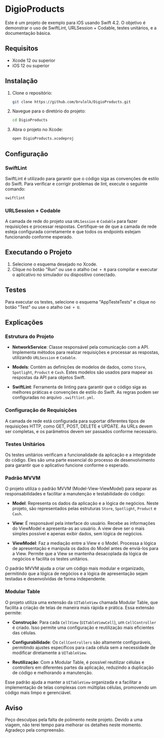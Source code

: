 # DigioProducts

Este é um projeto de exemplo para iOS usando Swift 4.2. O objetivo é demonstrar o uso de SwiftLint, URLSession + Codable, testes unitários, e a documentação básica.

## Requisitos

- Xcode 12 ou superior
- iOS 12 ou superior

## Instalação

1. Clone o repositório:
    ```bash
    git clone https://github.com/brulolk/DigioProducts.git
    ```

2. Navegue para o diretório do projeto:
    ```bash
    cd DigioProducts
    ```

3. Abra o projeto no Xcode:
    ```bash
    open DigioProducts.xcodeproj
    ```


## Configuração

### SwiftLint

SwiftLint é utilizado para garantir que o código siga as convenções de estilo do Swift. Para verificar e corrigir problemas de lint, execute o seguinte comando:

```bash
swiftlint
```

### URLSession + Codable

A camada de rede do projeto usa `URLSession` e `Codable` para fazer requisições e processar respostas. Certifique-se de que a camada de rede esteja configurada corretamente e que todos os endpoints estejam funcionando conforme esperado.

## Executando o Projeto

1. Selecione o esquema desejado no Xcode.
2. Clique no botão "Run" ou use o atalho `Cmd + R` para compilar e executar o aplicativo no simulador ou dispositivo conectado.

## Testes

Para executar os testes, selecione o esquema "AppTesteTests" e clique no botão "Test" ou use o atalho `Cmd + U`.

## Explicações

### Estrutura do Projeto

- **NetworkService**: Classe responsável pela comunicação com a API. Implementa métodos para realizar requisições e processar as respostas, utilizando `URLSession` e `Codable`.
  
- **Models**: Contém as definições de modelos de dados, como `Store`, `Spotlight`, `Product` e `Cash`. Estes modelos são usados para mapear as respostas da API para objetos Swift.

- **SwiftLint**: Ferramenta de linting para garantir que o código siga as melhores práticas e convenções de estilo do Swift. As regras podem ser configuradas no arquivo `.swiftlint.yml`.

### Configuração de Requisições

A camada de rede está configurada para suportar diferentes tipos de requisições HTTP, como GET, POST, DELETE e UPDATE. As URLs devem ser completas, e os parâmetros devem ser passados conforme necessário.

### Testes Unitários

Os testes unitários verificam a funcionalidade da aplicação e a integridade do código. Eles são uma parte essencial do processo de desenvolvimento para garantir que o aplicativo funcione conforme o esperado.

### Padrão MVVM

O projeto utiliza o padrão MVVM (Model-View-ViewModel) para separar as responsabilidades e facilitar a manutenção e testabilidade do código:

- **Model**: Representa os dados da aplicação e a lógica de negócios. Neste projeto, são representados pelas estruturas `Store`, `Spotlight`, `Product` e `Cash`.

- **View**: É responsável pela interface do usuário. Recebe as informações do ViewModel e apresenta-as ao usuário. A view deve ser o mais simples possível e apenas exibir dados, sem lógica de negócios.

- **ViewModel**: Faz a mediação entre a View e o Model. Processa a lógica de apresentação e manipula os dados do Model antes de enviá-los para a View. Permite que a View se mantenha desacoplada da lógica de negócios e facilita os testes unitários.

O padrão MVVM ajuda a criar um código mais modular e organizado, permitindo que a lógica de negócios e a lógica de apresentação sejam testadas e desenvolvidas de forma independente.

### Modular Table

O projeto utiliza uma extensão da `UITableView` chamada Modular Table, que facilita a criação de telas de maneira mais rápida e prática. Essa extensão permite:

- **Construção**: Para cada `CellView` (`UITableViewCell`), um `CellController` é criado. Isso permite uma configuração e reutilização mais eficientes das células.
  
- **Configurabilidade**: Os `CellControllers` são altamente configuráveis, permitindo ajustes específicos para cada célula sem a necessidade de modificar diretamente a `UITableView`.

- **Reutilização**: Com a Modular Table, é possível reutilizar células e controllers em diferentes partes da aplicação, reduzindo a duplicação de código e melhorando a manutenção.

Esse padrão ajuda a manter a `UITableView` organizada e a facilitar a implementação de telas complexas com múltiplas células, promovendo um código mais limpo e gerenciável.

## Aviso

Peço desculpas pela falta de polimento neste projeto. Devido a uma viagem, não terei tempo para melhorar os detalhes neste momento. Agradeço pela compreensão.

